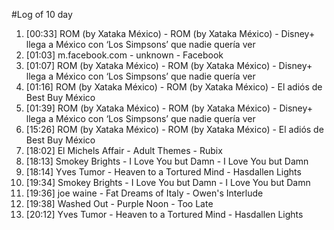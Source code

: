 #Log of 10 day

1. [00:33] ROM (by Xataka México) - ROM (by Xataka México) - Disney+ llega a México con ‘Los Simpsons’ que nadie quería ver
1. [01:03] m.facebook.com - unknown - Facebook
1. [01:07] ROM (by Xataka México) - ROM (by Xataka México) - Disney+ llega a México con ‘Los Simpsons’ que nadie quería ver
1. [01:16] ROM (by Xataka México) - ROM (by Xataka México) - El adiós de Best Buy México
1. [01:39] ROM (by Xataka México) - ROM (by Xataka México) - Disney+ llega a México con ‘Los Simpsons’ que nadie quería ver
1. [15:26] ROM (by Xataka México) - ROM (by Xataka México) - El adiós de Best Buy México
1. [18:02] El Michels Affair - Adult Themes - Rubix
1. [18:13] Smokey Brights - I Love You but Damn - I Love You but Damn
1. [18:14] Yves Tumor - Heaven to a Tortured Mind - Hasdallen Lights
1. [19:34] Smokey Brights - I Love You but Damn - I Love You but Damn
1. [19:36] joe waine - Fat Dreams of Italy - Owen's Interlude
1. [19:38] Washed Out - Purple Noon - Too Late
1. [20:12] Yves Tumor - Heaven to a Tortured Mind - Hasdallen Lights
